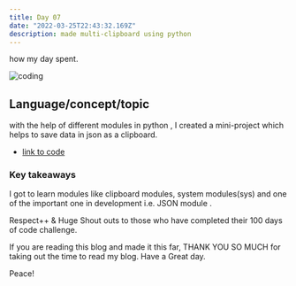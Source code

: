 ```yaml
---
title: Day 07
date: "2022-03-25T22:43:32.169Z"
description: made multi-clipboard using python
---
```


how my day spent.

![coding](./webdev.png)

## Language/concept/topic

with the help of different modules in python , I created a mini-project which helps to save data in json as a clipboard.

- [link to code](https://github.com/jay-2000/automation-python-miniprojects/blob/main/multiclipboard.py)



### Key takeaways

I got to learn modules like clipboard modules, system modules(sys) and one of the important one in development i.e. JSON module .




Respect++ & Huge Shout outs to those who have completed their 100 days of code challenge.

If you are reading this blog and made it this far, THANK YOU SO MUCH for taking out the time to read my blog. Have a Great day.

Peace!